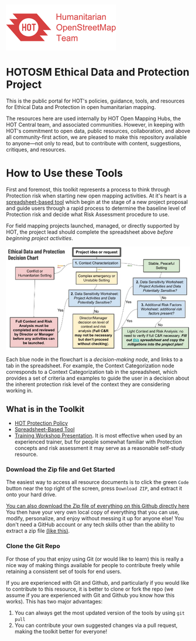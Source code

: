 ![logo](images/hot_logo.png)
# HOTOSM Ethical Data and Protection Project

This is the public portal for HOT's policies, guidance, tools, and resources for Ethical Data and Protection in open humanitarian mapping.

The resources here are used internally by HOT Open Mapping Hubs, the HOT Central team, and associated communities. However, in keeping with HOT's commitment to open data, public resources, collaboration, and above all community-first action, we are pleased to make this repository available to anyone&mdash;not only to read, but to contribute with content, suggestions, critiques, and resources.

# How to Use these Tools

First and foremost, this toolkit represents a process to think through Protection risk when starting new open mapping activities. At it's heart is a [spreadsheet-based tool](https://docs.google.com/spreadsheets/d/1sa3umVxfSBsqWxVpP8HjYOS0rwYsuHgPDfMIhSMtlnM/edit?usp=sharing) which begin at the stage of a new project proposal and guide users through a rapid process to determine the baseline level of Protection risk and decide what Risk Assessment procedure to use.

For field mapping projects launched, managed, or directly supported by HOT, the project lead should complete the spreadsheet above *before beginning project activities*. 

![Flowchart](images/Ethical_Data_and_Protection_Decision_Flowchart.jpg) 

Each blue node in the flowchart is a *decision-making node*, and links to a tab in the spreadsheet. For example, the Context Categorization node corresponds to a Context Categorization tab in the spreadsheet, which provides a set of criteria and examples to guide the user in a decision about the inherent protection risk level of the context they are considering working in.

## What is in the Toolkit

* [HOT Protection Policy](https://docs.google.com/document/d/1llx29NnSyTm8WUG9Q4FFPRVp8vPgpOaRJgTCg7e9ulQ/edit#heading=h.qatrmq7kxvx9)
* [Spreadsheet-Based Tool](https://docs.google.com/spreadsheets/d/1sa3umVxfSBsqWxVpP8HjYOS0rwYsuHgPDfMIhSMtlnM/edit?usp=sharing)
* [Training Workshop Presentation](https://docs.google.com/presentation/d/1XzexnMiMyWKldJcoZysC1AvU9YVTHGozRgbhOsfO2G8/edit?usp=sharing). It is most effective when used by an experienced trainer, but for people somewhat familiar with Protection concepts and risk assessment it may serve as a reasonable self-study resource.

### Download the Zip file and Get Started
The easiest way to access all resource documents is to click the green ```Code``` button near the top right of the screen, press ```Download ZIP```, and extract it onto your hard drive.

[You can also download the Zip file of everything on this Github directly here](https://github.com/hotosm/data_protection_project/archive/refs/heads/main.zip)
You then have your very own local copy of everything that you can use, modify, personalize, and enjoy without messing it up for anyone else! You don't need a GitHub account or any tech skills other than the ability to extract a zip file [(like this)](https://support.microsoft.com/en-us/windows/zip-and-unzip-files-8d28fa72-f2f9-712f-67df-f80cf89fd4e5#:~:text=Do%20one%20of%20the%20following,and%20then%20follow%20the%20instructions.).

### Clone the Git Repo

For those of you that enjoy using Git (or would like to learn) this is really a nice way of making things available for people to contribute freely while retaining a consistent set of tools for end users.

If you are experienced with Git and Github, and particularly if you would like to contribute to this resource, it is better to clone or fork the repo (we assume if you are experienced with Git and Github you know how this works). This has two major advantages:
1. You can always get the most updated version of the tools by using ```git pull```
2. You can contribute your own suggested changes via a pull request, making the toolkit better for everyone!
